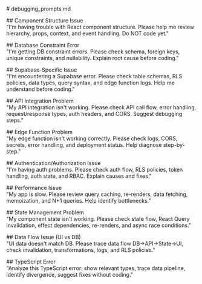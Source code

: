 \# debugging\_prompts.md

\#\# Component Structure Issue  
"I'm having trouble with React component structure. Please help me review hierarchy, props, context, and event handling. Do NOT code yet."

\#\# Database Constraint Error  
"I'm getting DB constraint errors. Please check schema, foreign keys, unique constraints, and nullability. Explain root cause before coding."

\#\# Supabase-Specific Issue  
"I'm encountering a Supabase error. Please check table schemas, RLS policies, data types, query syntax, and edge function logs. Help me understand before coding."

\#\# API Integration Problem  
"My API integration isn't working. Please check API call flow, error handling, request/response types, auth headers, and CORS. Suggest debugging steps."

\#\# Edge Function Problem  
"My edge function isn't working correctly. Please check logs, CORS, secrets, error handling, and deployment status. Help diagnose step-by-step."

\#\# Authentication/Authorization Issue  
"I'm having auth problems. Please check auth flow, RLS policies, token handling, auth state, and RBAC. Explain causes and fixes."

\#\# Performance Issue  
"My app is slow. Please review query caching, re-renders, data fetching, memoization, and N+1 queries. Help identify bottlenecks."

\#\# State Management Problem  
"My component state isn't working. Please check state flow, React Query invalidation, effect dependencies, re-renders, and async race conditions."

\#\# Data Flow Issue (UI vs DB)  
"UI data doesn't match DB. Please trace data flow DB→API→State→UI, check invalidation, transformations, logs, and RLS policies."

\#\# TypeScript Error  
"Analyze this TypeScript error: show relevant types, trace data pipeline, identify divergence, suggest fixes without coding."  
